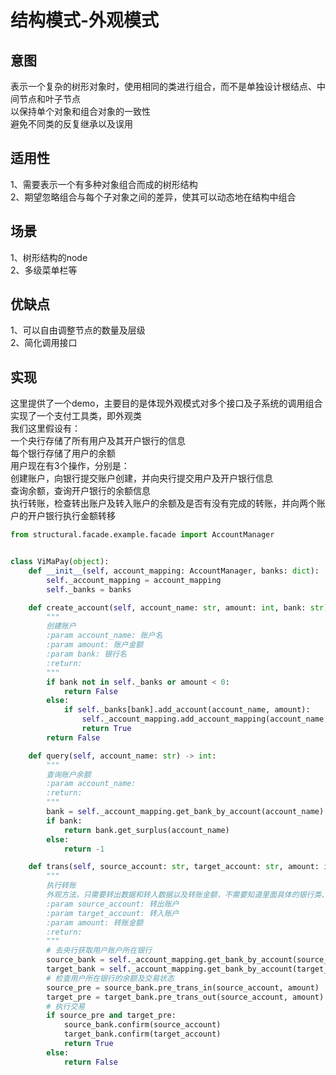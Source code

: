 # 结构模式-外观模式
## 意图
表示一个复杂的树形对象时，使用相同的类进行组合，而不是单独设计根结点、中间节点和叶子节点<br/>
以保持单个对象和组合对象的一致性<br/>
避免不同类的反复继承以及误用<br/>
## 适用性
1、需要表示一个有多种对象组合而成的树形结构<br/>
2、期望忽略组合与每个子对象之间的差异，使其可以动态地在结构中组合<br/>
## 场景
1、树形结构的node<br/>
2、多级菜单栏等<br/>
## 优缺点
1、可以自由调整节点的数量及层级<br/>
2、简化调用接口<br/>
## 实现
这里提供了一个demo，主要目的是体现外观模式对多个接口及子系统的调用组合<br/>
实现了一个支付工具类，即外观类<br/>
我们这里假设有：<br/>
一个央行存储了所有用户及其开户银行的信息<br/>
每个银行存储了用户的余额<br/>
用户现在有3个操作，分别是：<br/>
创建账户，向银行提交账户创建，并向央行提交用户及开户银行信息<br/>
查询余额，查询开户银行的余额信息<br/>
执行转账，检查转出账户及转入账户的余额及是否有没有完成的转账，并向两个账户的开户银行执行金额转移<br/>
```python
from structural.facade.example.facade import AccountManager


class ViMaPay(object):
    def __init__(self, account_mapping: AccountManager, banks: dict):
        self._account_mapping = account_mapping
        self._banks = banks

    def create_account(self, account_name: str, amount: int, bank: str) -> bool:
        """
        创建账户
        :param account_name: 账户名
        :param amount: 账户金额
        :param bank: 银行名
        :return:
        """
        if bank not in self._banks or amount < 0:
            return False
        else:
            if self._banks[bank].add_account(account_name, amount):
                self._account_mapping.add_account_mapping(account_name, self._banks[bank])
                return True
        return False

    def query(self, account_name: str) -> int:
        """
        查询账户余额
        :param account_name:
        :return:
        """
        bank = self._account_mapping.get_bank_by_account(account_name)
        if bank:
            return bank.get_surplus(account_name)
        else:
            return -1

    def trans(self, source_account: str, target_account: str, amount: int) -> bool:
        """
        执行转账
        外观方法，只需要转出数据和转入数据以及转账金额，不需要知道里面具体的银行类、央行类、用户类的操作接口
        :param source_account: 转出账户
        :param target_account: 转入账户
        :param amount: 转账金额
        :return:
        """
        # 去央行获取用户账户所在银行
        source_bank = self._account_mapping.get_bank_by_account(source_account)
        target_bank = self._account_mapping.get_bank_by_account(target_account)
        # 检查用户所在银行的余额及交易状态
        source_pre = source_bank.pre_trans_in(source_account, amount)
        target_pre = target_bank.pre_trans_out(source_account, amount)
        # 执行交易
        if source_pre and target_pre:
            source_bank.confirm(source_account)
            target_bank.confirm(target_account)
            return True
        else:
            return False

```